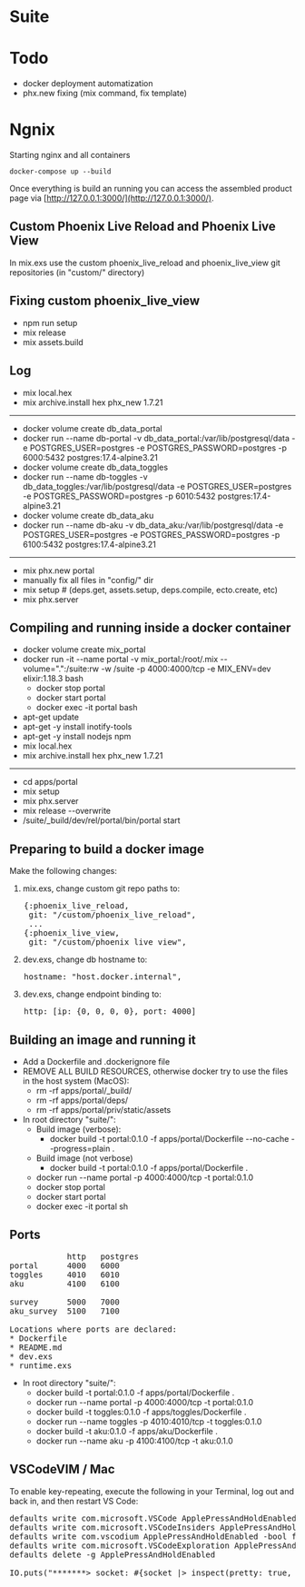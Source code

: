 # Suite

# Todo
* docker deployment automatization
* phx.new fixing (mix command, fix template)

# Ngnix

Starting nginx and all containers

    docker-compose up --build

Once everything is build an running you can access the
assembled product page via
[http://127.0.0.1:3000/](http://127.0.0.1:3000/).

## Custom Phoenix Live Reload and Phoenix Live View
In mix.exs use the custom phoenix_live_reload and phoenix_live_view git repositories (in "custom/" directory)

## Fixing custom phoenix_live_view

* npm run setup
* mix release
* mix assets.build

## Log

* mix local.hex
* mix archive.install hex phx_new 1.7.21
<hr/>

* docker volume create db_data_portal
* docker run --name db-portal -v db_data_portal:/var/lib/postgresql/data -e POSTGRES_USER=postgres -e POSTGRES_PASSWORD=postgres -p 6000:5432 postgres:17.4-alpine3.21
* docker volume create db_data_toggles
* docker run --name db-toggles -v db_data_toggles:/var/lib/postgresql/data -e POSTGRES_USER=postgres -e POSTGRES_PASSWORD=postgres -p 6010:5432 postgres:17.4-alpine3.21
* docker volume create db_data_aku
* docker run --name db-aku -v db_data_aku:/var/lib/postgresql/data -e POSTGRES_USER=postgres -e POSTGRES_PASSWORD=postgres -p 6100:5432 postgres:17.4-alpine3.21
<hr/>


* mix phx.new portal
* manually fix all files in "config/" dir
* mix setup # (deps.get, assets.setup, deps.compile, ecto.create, etc)
* mix phx.server

## Compiling and running inside a docker container
* docker volume create mix_portal
* docker run -it --name portal -v mix_portal:/root/.mix --volume=".":/suite:rw -w /suite -p 4000:4000/tcp -e MIX_ENV=dev elixir:1.18.3 bash
  * docker stop portal
  * docker start portal
  * docker exec -it portal bash
* apt-get update
* apt-get -y install inotify-tools
* apt-get -y install nodejs npm
* mix local.hex
* mix archive.install hex phx_new 1.7.21
<hr/>

* cd apps/portal
* mix setup
* mix phx.server
* mix release --overwrite
* /suite/_build/dev/rel/portal/bin/portal start

## Preparing to build a docker image

Make the following changes:
1. mix.exs, change custom git repo paths to:
<pre>
   {:phoenix_live_reload,
    git: "/custom/phoenix_live_reload",
    ...
   {:phoenix_live_view,
    git: "/custom/phoenix_live_view",
</pre>
2. dev.exs, change db hostname to:
<pre>
   hostname: "host.docker.internal",
</pre>
3. dev.exs, change endpoint binding to:
<pre>
   http: [ip: {0, 0, 0, 0}, port: 4000]
</pre>

## Building an image and running it
* Add a Dockerfile and .dockerignore file
* REMOVE ALL BUILD RESOURCES, otherwise docker try to use the files in the host system (MacOS):
  * rm -rf apps/portal/_build/
  * rm -rf apps/portal/deps/
  * rm -rf apps/portal/priv/static/assets
* In root directory "suite/":
  * Build image (verbose):
    * docker build -t portal:0.1.0 -f apps/portal/Dockerfile --no-cache --progress=plain .
  * Build image (not verbose)
    * docker build -t portal:0.1.0 -f apps/portal/Dockerfile .
  * docker run --name portal -p 4000:4000/tcp -t portal:0.1.0
  * docker stop portal
  * docker start portal
  * docker exec -it portal sh

## Ports
<pre>
            http   postgres
portal      4000   6000
toggles     4010   6010
aku         4100   6100

survey      5000   7000
aku_survey  5100   7100

Locations where ports are declared:
* Dockerfile
* README.md
* dev.exs
* runtime.exs
</pre>

* In root directory "suite/":
  * docker build -t portal:0.1.0 -f apps/portal/Dockerfile .
  * docker run --name portal -p 4000:4000/tcp -t portal:0.1.0
  * docker build -t toggles:0.1.0 -f apps/toggles/Dockerfile .
  * docker run --name toggles -p 4010:4010/tcp -t toggles:0.1.0
  * docker build -t aku:0.1.0 -f apps/aku/Dockerfile .
  * docker run --name aku -p 4100:4100/tcp -t aku:0.1.0

## VSCodeVIM / Mac
To enable key-repeating, execute the following in your Terminal, log out and back in, and then restart VS Code:
<pre>
defaults write com.microsoft.VSCode ApplePressAndHoldEnabled -bool false              # For VS Code
defaults write com.microsoft.VSCodeInsiders ApplePressAndHoldEnabled -bool false      # For VS Code Insider
defaults write com.vscodium ApplePressAndHoldEnabled -bool false                      # For VS Codium
defaults write com.microsoft.VSCodeExploration ApplePressAndHoldEnabled -bool false   # For VS Codium Exploration users
defaults delete -g ApplePressAndHoldEnabled                                           # If necessary, reset global default

IO.puts("*******> socket: #{socket |> inspect(pretty: true, limit:  :infinity, width:  120)}")
</pre>
